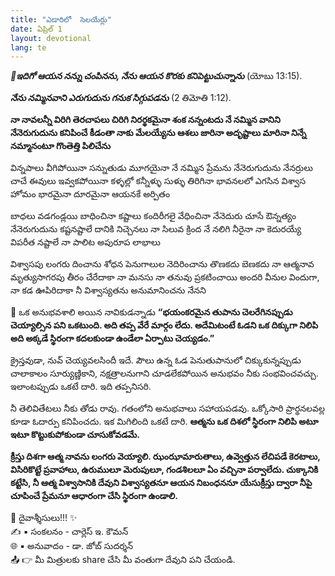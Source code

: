 ```yaml
---
title: "ఎడారిలో  సెలయేర్లు"
date: ఏప్రిల్ 1
layout: devotional
lang: te
---
```


***📖ఇదిగో ఆయన నన్ను చంపినను, నేను ఆయన కొరకు కనిపెట్టుచున్నాను***
 (యోబు 13:15).

***నేను నమ్మినవాని ఎరుగుదును గనుక సిగ్గుపడను*** 
(2 తిమోతి 1:12). 

**నా నావలన్నీ విరిగి తెరచాపలు చిరిగి నిరర్థకమైనా శంక నన్నంటదు నే నమ్మిన వానిని నేనెరుగుదును కనిపించే కీడంతా నాకు మేలయ్యేను ఆశలు జారినా అదృష్టాలు మారినా నిన్నే నమ్మానంటూ గొంతెత్తి పిలిచేను**

విన్నపాలు వీగిపోయినా సన్నుతుడు మూగయైనా నే నమ్మిన ప్రేమను నేనెరుగుదును నేనర్రులు చాచే ఈవులు ఇవ్వకపోయినా కళ్ళల్లో కన్నీళ్ళు సుళ్ళు తిరిగినా భావనలలో ఎగసిన విశ్వాస హోమం భారమైనా దూరమైనా ఆయనకే అర్పితం

బాధలు వడగండ్లయి బాధించినా కష్టాలు కందిరీగలై వేధించినా నేనెదురు చూసే ఔన్నత్యం నేనెరుగుదును కష్టనష్టాలే దానికి నిచ్చెనలు నా సిలువ క్రింద నే నలిగి నీరైనా నా కెదురయ్యే విపరీత నష్టాలే నా పాలిట అపురూప లాభాలు

విశ్వాసపు లంగరు దించాను శోధన పెనుగాలుల నెదిరించాను తొణకదు బెణకదు నా ఆత్మనావ మృత్యుసాగరపు తీరం చేరేదాకా నా మనసు నా తనువు ప్రకటించాయి అందరి వీనుల విందుగా, నా కడ ఊపిరిదాకా నీ విశ్వాస్యతను అనుమానించను నేనని

🔺 ఒక అనుభవశాలి అయిన నావికుడన్నాడు **“భయంకరమైన తుపాను చెలరేగినప్పుడు చెయ్యాల్సిన పని ఒకటుంది. అది తప్ప వేరే మార్గం లేదు. అదేమిటంటే ఓడని ఒక దిక్కుగా నిలిపి అది అక్కడే స్థిరంగా కదలకుండా ఉండేలా ఏర్పాటు చెయ్యడం.”**

క్రైస్తవుడా, నువ్ చెయ్యవలసిందీ ఇదే. పౌలు ఉన్న ఓడ పెనుతుపానులో చిక్కుకున్నప్పుడు చాలాకాలం సూర్యుణ్ణికాని, నక్షత్రాలనుగాని చూడలేకపోయిన అనుభవం నీకు సంభవించవచ్చు. ఇలాంటప్పుడు ఒకటే దారి. ఇది తప్పనిసరి.

నీ తెలివితేటలు నీకు తోడు రావు. గతంలోని అనుభవాలు సహాయపడవు. ఒక్కోసారి ప్రార్థనలవల్ల కూడా ఓదార్పు కనిపించదు. ఇక మిగిలింది ఒకటే దారి. 
**ఆత్మను ఒక దిశలో స్థిరంగా నిలిపి అటూ ఇటూ కొట్టుకుపోకుండా చూసుకోవడమే.**

**క్రీస్తు దిశగా ఆత్మ నావను లంగరు వెయ్యాలి. ఝంఝామారుతాలు, ఉవ్వెత్తున లేచిపడే కెరటాలు, విసిరికొట్టే ప్రవాహాలు, ఉరుములూ మెరుపులూ, గండశిలలూ ఏం వచ్చినా పర్వాలేదు. చుక్కానికి కట్టేసి, నీ ఆత్మ విశ్వాసానికి దేవుని విశ్వాస్యతనూ ఆయన నిబంధననూ యేసుక్రీస్తు ద్వారా నీపై చూపించే ప్రేమనూ ఆధారంగా చేసి స్థిరంగా ఉండాలి.**


<div class="blessing">🙏 <span class="bless-text">దైవాశ్శీసులు!!!</span> ✨</div>

<div class="credit">✍️ <span class="credit-text">▪ సంకలనం - చార్లెస్ ఇ. కౌమన్</span></div>
<div class="credit">🌐 <span class="credit-text">▪ అనువాదం - డా. జోబ్ సుదర్శన్</span></div>


<div class="share">📤 👉 <span class="share-text">మీ మిత్రులకు share చేసి మీ వంతుగా దేవుని పని చేయండి.</span></div>

